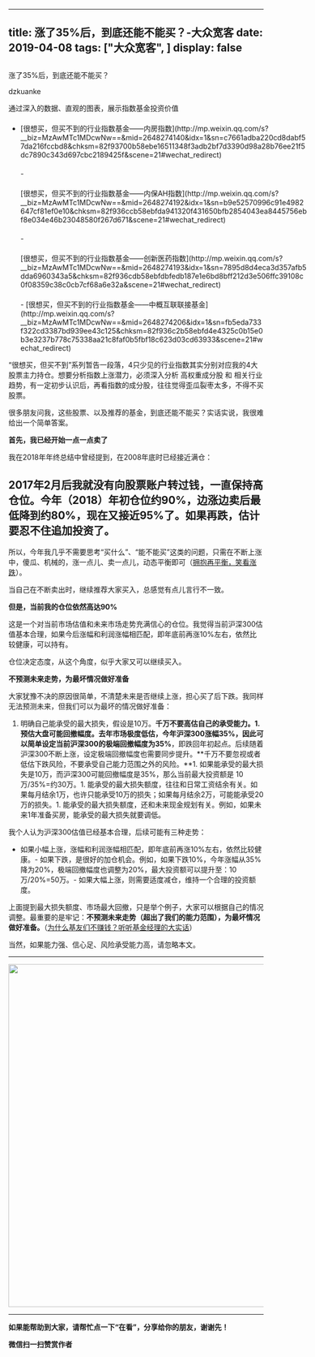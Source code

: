
---
title:   涨了35%后，到底还能不能买？-大众宽客
date: 2019-04-08
tags: ["大众宽客", ]
display: false
---


## 



涨了35%后，到底还能不能买？




dzkuanke




通过深入的数据、直观的图表，展示指数基金投资价值



- <section data-width="100%" style="margin-top: 20px;margin-bottom: 20px;width: 567.622px;">[很想买，但买不到的行业指数基金——内房指数](http://mp.weixin.qq.com/s?__biz=MzAwMTc1MDcwNw==&amp;mid=2648274140&amp;idx=1&amp;sn=c7661adba220cd8dabf57da216fccbd8&amp;chksm=82f93700b58ebe16511348f3adb2bf7d3390d98a28b76ee21f5dc7890c343d697cbc2189425f&amp;scene=21#wechat_redirect)</section>- <section data-width="100%" style="margin-top: 20px;margin-bottom: 20px;width: 567.622px;">[很想买，但买不到的行业指数基金——内保AH指数](http://mp.weixin.qq.com/s?__biz=MzAwMTc1MDcwNw==&amp;mid=2648274192&amp;idx=1&amp;sn=b9e52570996c91e4982647cf81ef0e10&amp;chksm=82f936ccb58ebfda941320f431650bfb2854043ea8445756ebf8e034e46b23048580f267d671&amp;scene=21#wechat_redirect)</section>- <section data-width="100%" style="margin-top: 20px;margin-bottom: 20px;width: 567.622px;">[很想买，但买不到的行业指数基金——创新医药指数](http://mp.weixin.qq.com/s?__biz=MzAwMTc1MDcwNw==&amp;mid=2648274193&amp;idx=1&amp;sn=7895d8d4eca3d357afb5dda6960343a5&amp;chksm=82f936cdb58ebfdbfedb187e1e6bd8bff212d3e506ffc39108c0f08359c38c0cb7cf68a6e32a&amp;scene=21#wechat_redirect)</section>- [很想买，但买不到的行业指数基金——中概互联联接基金](http://mp.weixin.qq.com/s?__biz=MzAwMTc1MDcwNw==&amp;mid=2648274206&amp;idx=1&amp;sn=fb5eda733f322cd3387bd939ee43c125&amp;chksm=82f936c2b58ebfd4e4325c0b15e0b3e3237b778c75338aa21c8faf0b5fbf18c623d03cd63933&amp;scene=21#wechat_redirect)


“很想买，但买不到”系列暂告一段落，4只少见的行业指数其实分别对应我的4大股票主力持仓。想要分析指数上涨潜力，必须深入分析 高权重成分股 和 相关行业趋势，有一定初步认识后，再看指数的成分股，往往觉得歪瓜裂枣太多，不得不买股票。



很多朋友问我，这些股票、以及推荐的基金，到底还能不能买？实话实说，我很难给出一个简单答案。



**首先，我已经开始一点一点卖了**



我在2018年年终总结中曾经提到，在2008年底时已经接近满仓：



## 2017年2月后我就没有向股票账户转过钱，一直保持高仓位。今年（2018）年初仓位约90%，边涨边卖后最低降到约80%，现在又接近95%了。如果再跌，估计要忍不住追加投资了。





所以，今年我几乎不需要思考“买什么”、“能不能买”这类的问题，只需在不断上涨中，傻瓜、机械的，涨一点儿、卖一点儿，动态平衡即可（[拥抱再平衡，笑看涨跌](http://mp.weixin.qq.com/s?__biz=MzAwMTc1MDcwNw==&amp;mid=2648274033&amp;idx=1&amp;sn=376ada29ab4e2cfcc150ae79b328b031&amp;chksm=82f937adb58ebebb05018a0e009218336560519961a3df6f6ae3461e2f0d78b811b197b61ebc&amp;scene=21#wechat_redirect)）。



当自己在不断卖出时，继续推荐大家买入，总感觉有点儿言行不一致。





**但是，当前我的仓位依然高达90%**



这是一个对当前市场估值和未来市场走势充满信心的仓位。我觉得当前沪深300估值基本合理，如果今后涨幅和利润涨幅相匹配，即年底前再涨10%左右，依然比较健康，可以持有。



仓位决定态度，从这个角度，似乎大家又可以继续买入。





**不预测未来走势，<strong style="white-space: normal;">为最坏情况做好准备**</strong>



大家犹豫不决的原因很简单，不清楚未来是否继续上涨，担心买了后下跌。我同样无法预测未来，但我们可以为最坏的情况做好准备：
1. 明确自己能承受的最大损失，假设是10万。**千万不要高估自己的承受能力。**1. 预估大盘可能回撤幅度。去年市场极度低估，今年沪深300涨幅35%，因此可以简单设定**当前沪深300的极端回撤幅度为35%**，即跌回年初起点。后续随着沪深300不断上涨，设定极端回撤幅度也需要同步提升。**千万不要忽视或者低估下跌风险，不要承受自己能力范围之外的风险。**1. 如果能承受的最大损失是10万，而沪深300可能回撤幅度是35%，那么当前最大投资额是 10万/35%=约30万。1. 能承受的最大损失额度，往往和日常工资结余有关。如果每月结余1万，也许只能承受10万的损失；如果每月结余2万，可能能承受20万的损失。1. 能承受的最大损失额度，还和未来现金规划有关。例如，如果未来1年准备买房，能承受的最大损失就要调低。


我个人认为沪深300估值已经基本合理，后续可能有三种走势：
- 如果小幅上涨，涨幅和利润涨幅相匹配，即年底前再涨10%左右，依然比较健康。- 如果下跌，是很好的加仓机会。例如，如果下跌10%，今年涨幅从35%降为20%，极端回撤幅度也调整为20%，最大投资额可以提升至：10万/20%=50万。- 如果大幅上涨，则需要适度减仓，维持一个合理的投资额度。




上面提到最大损失额度、市场最大回撤，只是举个例子，大家可以根据自己的情况调整。最重要的是牢记：**不预测未来走势（超出了我们的能力范围），为最坏情况做好准备。**（[为什么基友们不赚钱？听听基金经理的大实话](http://mp.weixin.qq.com/s?__biz=MzAwMTc1MDcwNw==&amp;mid=2648274029&amp;idx=1&amp;sn=25d3ed4ac72512b476ad3b89498abd19&amp;chksm=82f937b1b58ebea7f5ddd1e1fdd63aff050ba8f9ce4f2dbbb68f747ce450e22bcd1968f345c1&amp;scene=21#wechat_redirect)）



当然，如果能力强、信心足、风险承受能力高，请忽略本文。

****

**<img class="rich_pages " data-copyright="0" data-ratio="1.2826666666666666" data-s="300,640" data-type="jpeg" data-w="750" src="https://mmbiz.qpic.cn/mmbiz_jpg/PKw3FQPmhIjIKrHFAO7d6Zc56X0BrF5jltu2nvP3dpOliaNtQibibBBlrMcrlKCtCibickfmjypn37ibHBI2I32vQhag/640?wx_fmt=jpeg" style="caret-color: rgb(0, 0, 0);color: rgb(0, 0, 0);font-family: -webkit-standard;white-space: normal;text-align: center;width: 676px !important;visibility: visible !important;"/>**

****

**如果能帮助到大家，请帮忙点一下<strong style="max-width: 100%;box-sizing: border-box !important;word-wrap: break-word !important;">“在看”**，分享给你的朋友，谢谢先！</strong>


**微信扫一扫赞赏作者**













